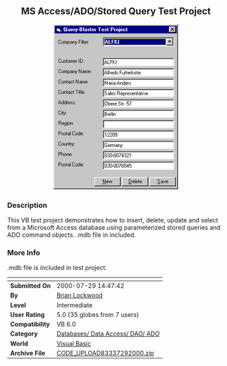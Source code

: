 ﻿<div align="center">

## MS Access/ADO/Stored Query Test Project

<img src="PIC20007291451139954.gif">
</div>

### Description

This VB test project demonstrates how to insert, delete, update and select from a Microsoft Access database using parameterized stored queries and ADO command objects. .mdb file in included.
 
### More Info
 
.mdb file is included in test project.


<span>             |<span>
---                |---
**Submitted On**   |2000-07-29 14:47:42
**By**             |[Brian Lockwood](https://github.com/Planet-Source-Code/PSCIndex/blob/master/ByAuthor/brian-lockwood.md)
**Level**          |Intermediate
**User Rating**    |5.0 (35 globes from 7 users)
**Compatibility**  |VB 6\.0
**Category**       |[Databases/ Data Access/ DAO/ ADO](https://github.com/Planet-Source-Code/PSCIndex/blob/master/ByCategory/databases-data-access-dao-ado__1-6.md)
**World**          |[Visual Basic](https://github.com/Planet-Source-Code/PSCIndex/blob/master/ByWorld/visual-basic.md)
**Archive File**   |[CODE\_UPLOAD83337292000\.zip](https://github.com/Planet-Source-Code/brian-lockwood-ms-access-ado-stored-query-test-project__1-10189/archive/master.zip)








